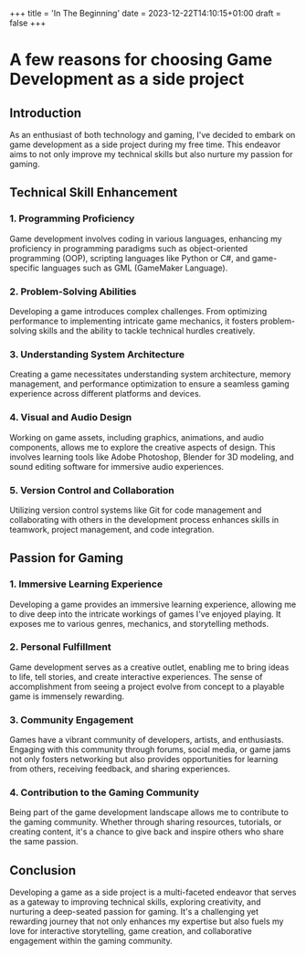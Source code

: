 +++
title = 'In The Beginning'
date = 2023-12-22T14:10:15+01:00
draft = false
+++

# A few reasons for choosing Game Development as a side project

## Introduction
As an enthusiast of both technology and gaming, I've decided to embark on game development as a side project during my free time. This endeavor aims to not only improve my technical skills but also nurture my passion for gaming.

## Technical Skill Enhancement
### 1. Programming Proficiency
Game development involves coding in various languages, enhancing my proficiency in programming paradigms such as object-oriented programming (OOP), scripting languages like Python or C#, and game-specific languages such as GML (GameMaker Language).

### 2. Problem-Solving Abilities
Developing a game introduces complex challenges. From optimizing performance to implementing intricate game mechanics, it fosters problem-solving skills and the ability to tackle technical hurdles creatively.

### 3. Understanding System Architecture
Creating a game necessitates understanding system architecture, memory management, and performance optimization to ensure a seamless gaming experience across different platforms and devices.

### 4. Visual and Audio Design
Working on game assets, including graphics, animations, and audio components, allows me to explore the creative aspects of design. This involves learning tools like Adobe Photoshop, Blender for 3D modeling, and sound editing software for immersive audio experiences.

### 5. Version Control and Collaboration
Utilizing version control systems like Git for code management and collaborating with others in the development process enhances skills in teamwork, project management, and code integration.

## Passion for Gaming
### 1. Immersive Learning Experience
Developing a game provides an immersive learning experience, allowing me to dive deep into the intricate workings of games I've enjoyed playing. It exposes me to various genres, mechanics, and storytelling methods.

### 2. Personal Fulfillment
Game development serves as a creative outlet, enabling me to bring ideas to life, tell stories, and create interactive experiences. The sense of accomplishment from seeing a project evolve from concept to a playable game is immensely rewarding.

### 3. Community Engagement
Games have a vibrant community of developers, artists, and enthusiasts. Engaging with this community through forums, social media, or game jams not only fosters networking but also provides opportunities for learning from others, receiving feedback, and sharing experiences.

### 4. Contribution to the Gaming Community
Being part of the game development landscape allows me to contribute to the gaming community. Whether through sharing resources, tutorials, or creating content, it's a chance to give back and inspire others who share the same passion.

## Conclusion
Developing a game as a side project is a multi-faceted endeavor that serves as a gateway to improving technical skills, exploring creativity, and nurturing a deep-seated passion for gaming. It's a challenging yet rewarding journey that not only enhances my expertise but also fuels my love for interactive storytelling, game creation, and collaborative engagement within the gaming community.

